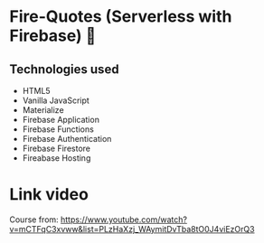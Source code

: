 # Fire-Quotes (Serverless with Firebase) 📝

## Technologies used

- HTML5
- Vanilla JavaScript
- Materialize
- Firebase Application
- Firebase Functions
- Firebase Authentication
- Firebase Firestore
- Fireabase Hosting

# Link video

Course from: https://www.youtube.com/watch?v=mCTFqC3xvww&list=PLzHaXzj_WAymitDvTba8tO0J4viEzOrQ3
